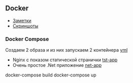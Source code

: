 ﻿## Docker

- [Заметки](Test/notes.txt)
- [Скриншоты](screenshots.docx)

### Docker Compose

Создаем 2 образа и из них запускаем 2 контейнера [yml](docker-compose.yml)
- Nginx с показом статической странички   [tst-app](tst_app/Dockerfile)
- Очень простое .Net приложение [net-app](net_app/Dockerfile)

 docker-compose build
 docker-compose up
